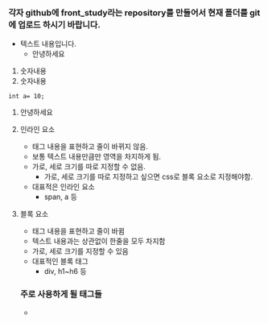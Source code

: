 ### 각자 github에 front_study라는 repository를 만들어서 현재 폴더를 git에 업로드 하시기 바랍니다.
- 텍스트 내용입니다.    
    - 안녕하세요
1. 숫자내용
1. 숫자내용
```
int a= 10;
```
1. 안녕하세요



1. 인라인 요소
    - 태그 내용을 표현하고 줄이 바뀌지 않음.
    - 보통 텍스트 내용만큼만 영역을 차지하게 됨.
    - 가로, 세로 크기를 따로 지정할 수 없음.
        - 가로, 세로 크기를 따로 지정하고 싶으면 css로 블록 요소로 지정해야함.
    - 대표적은 인라인 요소
        - span, a 등
2. 블록 요소
    - 태그 내용을 표현하고 줄이 바뀜
    - 텍스트 내용과는 상관없이 한줄을 모두 차지함
    - 가로, 세로 크기를 지정할 수 있음
    - 대표적인 블록 태그
        - div, h1~h6 등
    
    ### 주로 사용하게 될 태그들

    -  <style>, <script>, <h1>, <p>, <div>
    - <form>, <input>, <button>, <select>

    ### UI/UX
    - UI(User Interface): 화면, GUI(Graphical User Interface). 얼마나 보기 좋은지
    - UX(User Experience): 사용자 경험. 얼마나 쓰기 좋은지

    ### 경로 지정시 사용하는 방법
    - ./: 현재 파일이 있는 폴더를 가리킴.
    - ../: 현재 폴더에서 한 수준 위로 올라가는 폴더를 가리킴